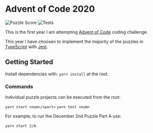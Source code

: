 # Advent of Code 2020

![Puzzle Score](https://img.shields.io/badge/Puzzles-25/50-yellow)
![Tests](https://github.com/brisberg/advent-of-code/workflows/2020%20Tests/badge.svg)

This is the first year I am attempting [Advent of Code](https://adventofcode.com/) coding challenge.

This year I have choosen to implement the majority of the puzzles in [TypeScript](https://www.typescriptlang.org/) with [Jest](https://jestjs.io/).

## Getting Started

Install dependencies with: `yarn install` at the root.

### Commands

Individual puzzle projects can be executed from the root:

`yarn start <num>/<part>`
`yarn test <num>`

For example, to run the December 2nd Puzzle Part A use:

`yarn start 2/A`.
